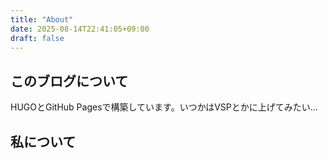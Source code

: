 ```yaml
---
title: "About"
date: 2025-08-14T22:41:05+09:00
draft: false
---
```


## このブログについて
HUGOとGitHub Pagesで構築しています。いつかはVSPとかに上げてみたい...

## 私について